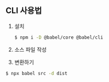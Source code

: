## CLI 사용법
1. 설치
    ```bash
    $ npm i -D @babel/core @babel/cli
    ```
2. 소스 파일 작성


3. 변환하기
```bash
$ npx babel src -d dist
```